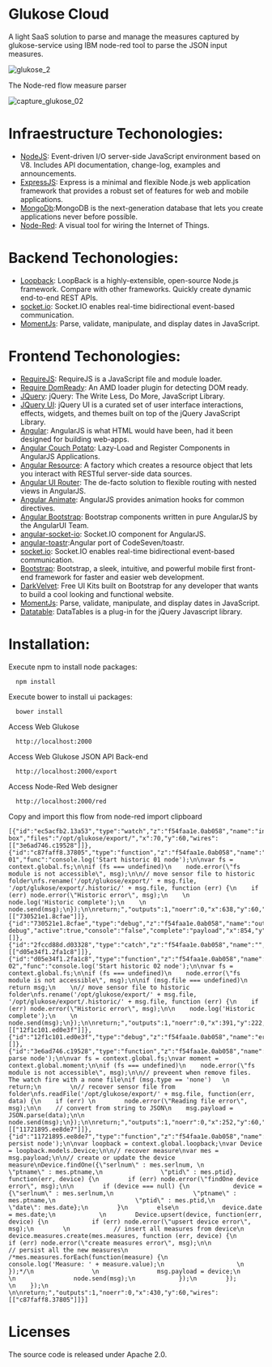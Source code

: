 # Glukose Cloud

A light SaaS solution to parse and manage the measures captured by glukose-service using IBM node-red tool to parse the JSON input measures.

![glukose_2](https://cloud.githubusercontent.com/assets/1216181/13421902/9000ee1e-df91-11e5-9011-d8d80994b479.png)

The Node-red flow measure parser

![capture_glukose_02](https://cloud.githubusercontent.com/assets/1216181/13285545/78ecceb8-dafb-11e5-8044-b4c04623b7f4.png)

# Infraestructure Techonologies:

- [NodeJS](https://nodejs.org/): Event-driven I/O server-side JavaScript environment based on V8. Includes API documentation, change-log, examples and announcements.
- [ExpressJS](http://expressjs.com): Express is a minimal and flexible Node.js web application framework that provides a robust set of features for web and mobile applications.
- [MongoDb](https://www.mongodb.org/):MongoDB is the next-generation database that lets you create applications never before possible.
- [Node-Red](http://nodered.org/): A visual tool for wiring the Internet of Things.

# Backend Techonologies:

- [Loopback](https://strongloop.com/): LoopBack is a highly-extensible, open-source Node.js framework. Compare with other frameworks. Quickly create dynamic end-to-end REST APIs.
- [socket.io](http://socket.io/): Socket.IO enables real-time bidirectional event-based communication.
- [MomentJs](http://momentjs.com/): Parse, validate, manipulate, and display dates in JavaScript.

# Frontend Techonologies:

- [RequireJS](http://requirejs.org/): RequireJS is a JavaScript file and module loader.
- [Require DomReady](https://github.com/requirejs/domReady): An AMD loader plugin for detecting DOM ready.
- [JQuery](https://jquery.com): jQuery: The Write Less, Do More, JavaScript Library.
- [JQuery UI](https://jqueryui.com/): jQuery UI is a curated set of user interface interactions, effects, widgets, and themes built on top of the jQuery JavaScript Library.
- [Angular](https://angularjs.org): AngularJS is what HTML would have been, had it been designed for building web-apps.
- [Angular Couch Potato](https://github.com/laurelnaiad/angular-couch-potato): Lazy-Load and Register Components in AngularJS Applications.
- [Angular Resource](https://github.com/angular/bower-angular-resource): A factory which creates a resource object that lets you interact with RESTful server-side data sources.
- [Angular UI Router](https://github.com/angular-ui/ui-router): The de-facto solution to flexible routing with nested views in AngularJS.
- [Angular Animate](https://angularjs.org): AngularJS provides animation hooks for common directives.
- [Angular Bootstrap](https://angular-ui.github.io/bootstrap/): Bootstrap components written in pure AngularJS by the AngularUI Team.
- [angular-socket-io](https://github.com/btford/angular-socket-io): Socket.IO component for AngularJS.
- [angular-toastr](https://github.com/Foxandxss/angular-toastr):Angular port of CodeSeven/toastr.
- [socket.io](http://socket.io/): Socket.IO enables real-time bidirectional event-based communication.
- [Bootstrap](http://getbootstrap.com/): Bootstrap, a sleek, intuitive, and powerful mobile first front-end framework for faster and easier web development.
- [DarkVelvet](http://pixelkit.com/): Free UI Kits built on Bootstrap for any developer that wants to build a cool looking and functional website.
- [MomentJs](http://momentjs.com/): Parse, validate, manipulate, and display dates in JavaScript.
- [Datatable](https://datatables.net/): DataTables is a plug-in for the jQuery Javascript library.

# Installation:

Execute npm to install node packages:
```
  npm install
```

Execute bower to install ui packages:
```
  bower install
```

Access Web Glukose
```
  http://localhost:2000
```

Access Web Glukose JSON API Back-end
```
  http://localhost:2000/export
```

Access Node-Red Web designer
```
  http://localhost:2000/red
```

Copy and import this flow from node-red import clipboard
```
[{"id":"ec5acfb2.13a53","type":"watch","z":"f54faa1e.0ab058","name":"in-box","files":"/opt/glukose/export/","x":70,"y":60,"wires":[["3e6ad746.c19528"]]},{"id":"c87faff8.37805","type":"function","z":"f54faa1e.0ab058","name":"historic 01","func":"console.log('Start historic 01 node');\n\nvar fs = context.global.fs;\n\nif (fs === undefined)\n    node.error(\"fs module is not accessible\", msg);\n\n// move sensor file to historic folder\nfs.rename('/opt/glukose/export/' + msg.file, '/opt/glukose/export/.historic/' + msg.file, function (err) {\n    if (err) node.error(\"Historic error\", msg);\n    \n    node.log('Historic complete');\n    \n    node.send(msg);\n});\n\nreturn;","outputs":1,"noerr":0,"x":638,"y":60,"wires":[["730521e1.8cfae"]]},{"id":"730521e1.8cfae","type":"debug","z":"f54faa1e.0ab058","name":"out debug","active":true,"console":"false","complete":"payload","x":854,"y":60,"wires":[]},{"id":"2fccd88d.d03328","type":"catch","z":"f54faa1e.0ab058","name":"","scope":null,"x":190,"y":222,"wires":[["d05e34f1.2fa1c8"]]},{"id":"d05e34f1.2fa1c8","type":"function","z":"f54faa1e.0ab058","name":"historic 02","func":"console.log('Start historic 02 node');\n\nvar fs = context.global.fs;\n\nif (fs === undefined)\n    node.error(\"fs module is not accessible\", msg);\n\nif (msg.file === undefined)\n    return msg;\n    \n// move sensor file to historic folder\nfs.rename('/opt/glukose/export/' + msg.file, '/opt/glukose/export/.historic/' + msg.file, function (err) {\n    if (err) node.error(\"Historic error\", msg);\n\n    node.log('Historic complete');\n    \n    node.send(msg);\n});\n\nreturn;","outputs":1,"noerr":0,"x":391,"y":222,"wires":[["12f1c101.ed0e3f"]]},{"id":"12f1c101.ed0e3f","type":"debug","z":"f54faa1e.0ab058","name":"error","active":true,"console":"false","complete":"payload","x":610,"y":222,"wires":[]},{"id":"3e6ad746.c19528","type":"function","z":"f54faa1e.0ab058","name":"parse","func":"console.log('Start parse node');\n\nvar fs = context.global.fs;\nvar moment = context.global.moment;\n\nif (fs === undefined)\n    node.error(\"fs module is not accessible\", msg);\n\n// preveent when remove files. The watch fire with a none file\nif (msg.type == 'none')   \n    return;\n        \n// recover sensor file from folder\nfs.readFile('/opt/glukose/export/' + msg.file, function(err, data) {\n    if (err) \n        node.error(\"Reading file error\", msg);\n\n    // convert from string to JSON\n    msg.payload = JSON.parse(data);\n\n    node.send(msg);\n});\n\nreturn;","outputs":1,"noerr":0,"x":252,"y":60,"wires":[["11721895.ee8de7"]]},{"id":"11721895.ee8de7","type":"function","z":"f54faa1e.0ab058","name":"persist","func":"console.log('Start persist node');\n\nvar loopback = context.global.loopback;\nvar Device = loopback.models.Device;\n\n// recover measure\nvar mes = msg.payload;\n\n// create or update the device measure\nDevice.findOne({\"serlnum\" : mes.serlnum, \n                \"ptname\" : mes.ptname,\n                \"ptid\" : mes.ptid},  function(err, device) {\n        if (err) node.error(\"findOne device error\", msg);\n\n        if (device === null) {\n            device = {\"serlnum\" : mes.serlnum,\n                      \"ptname\" : mes.ptname,\n                      \"ptid\" : mes.ptid,\n                      \"date\": mes.date};\n        }\n        else\n            device.date = mes.date;\n            \n        Device.upsert(device, function(err, device) {\n            if (err) node.error(\"upsert device error\", msg);\n        \n            // insert all measures from device\n            device.measures.create(mes.measures, function (err, device) {\n                if (err) node.error(\"create measures error\", msg);\n\n                // persist all the new measures\n                /*mes.measures.forEach(function(measure) {\n                    console.log('Measure: ' + measure.value);\n                    \n                });*/\n                \n                msg.payload = device;\n                \n                node.send(msg);\n            });\n        });           \n    });\n    \n\nreturn;","outputs":1,"noerr":0,"x":430,"y":60,"wires":[["c87faff8.37805"]]}]
```

# Licenses
The source code is released under Apache 2.0.


